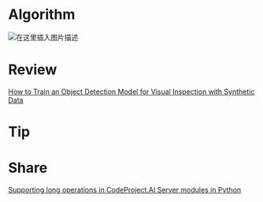 # Algorithm

![在这里插入图片描述](https://i-blog.csdnimg.cn/direct/b71372b87db84917a283442943fbee9a.png)

# Review

[How to Train an Object Detection Model for Visual Inspection with Synthetic Data](https://www.codeproject.com/Articles/5383280/How-to-Train-an-Object-Detection-Model-for-Visual)

# Tip




# Share

[Supporting long operations in CodeProject.AI Server modules in Python](https://www.codeproject.com/Articles/5380123/Supporting-long-operations-in-CodeProject-AI-Serve)